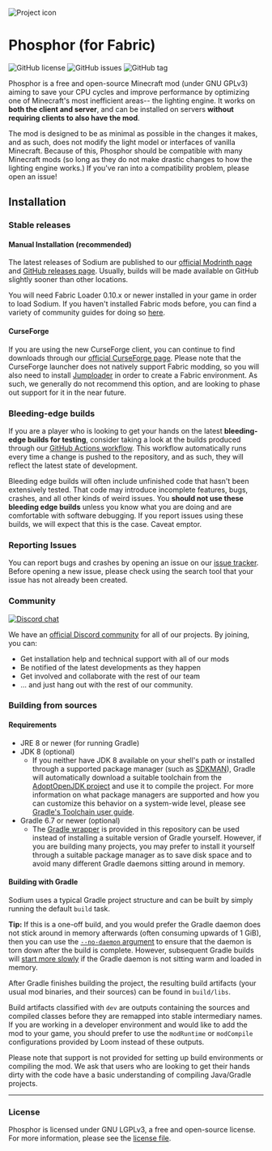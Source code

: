 ![Project icon](https://git-assets.jellysquid.me/hotlink-ok/phosphor/icon-rounded-128px.png)

# Phosphor (for Fabric)
![GitHub license](https://img.shields.io/github/license/jellysquid3/phosphor-fabric.svg)
![GitHub issues](https://img.shields.io/github/issues/jellysquid3/phosphor-fabric.svg)
![GitHub tag](https://img.shields.io/github/tag/jellysquid3/phosphor-fabric.svg)

Phosphor is a free and open-source Minecraft mod (under GNU GPLv3) aiming to save your CPU cycles and improve performance by optimizing one of Minecraft's most inefficient areas-- the lighting engine.
It works on **both the client and server**, and can be installed on servers **without requiring clients to also have the mod**.

The mod is designed to be as minimal as possible in the changes it makes, and as such, does not modify the light model or interfaces of vanilla Minecraft. Because of this, Phosphor should be compatible
with many Minecraft mods (so long as they do not make drastic changes to how the lighting engine works.) If you've ran into a compatibility problem, please open an issue!

## Installation

### Stable releases

#### Manual Installation (recommended)

The latest releases of Sodium are published to our [official Modrinth page](https://modrinth.com/mod/phosphor) and [GitHub releases page](https://github.com/jellysquid3/phosphor-fabric/releases). Usually, builds will be
made available on GitHub slightly sooner than other locations.

You will need Fabric Loader 0.10.x or newer installed in your game in order to load Sodium. If you haven't installed Fabric
mods before, you can find a variety of community guides for doing so [here](https://fabricmc.net/wiki/install).

#### CurseForge

If you are using the new CurseForge client, you can continue to find downloads through our
[official CurseForge page](https://www.curseforge.com/minecraft/mc-mods/phosphor). Please note
that the CurseForge launcher does not natively support Fabric modding, so you will also need to install
[Jumploader](https://www.curseforge.com/minecraft/mc-mods/jumploader) in order to create a Fabric environment. As such,
we generally do not recommend this option, and are looking to phase out support for it in the near future. 


### Bleeding-edge builds

If you are a player who is looking to get your hands on the latest **bleeding-edge builds for testing**, consider
taking a look at the builds produced through our [GitHub Actions workflow](https://github.com/CaffeineMC/phosphor-fabric/actions/workflows/gradle.yml). This
workflow automatically runs every time a change is pushed to the repository, and as such, they will reflect the latest
state of development.

Bleeding edge builds will often include unfinished code that hasn't been extensively tested. That code may introduce
incomplete features, bugs, crashes, and all other kinds of weird issues. You **should not use these bleeding edge builds**
unless you know what you are doing and are comfortable with software debugging. If you report issues using these builds,
we will expect that this is the case. Caveat emptor.

### Reporting Issues

You can report bugs and crashes by opening an issue on our [issue tracker](https://github.com/jellysquid3/phosphor-fabric/issues).
Before opening a new issue, please check using the search tool that your issue has not already been created.

### Community
[![Discord chat](https://img.shields.io/badge/chat%20on-discord-7289DA)](https://jellysquid.me/discord)

We have an [official Discord community](https://jellysquid.me/discord) for all of our projects. By joining, you can:
- Get installation help and technical support with all of our mods 
- Be notified of the latest developments as they happen
- Get involved and collaborate with the rest of our team
- ... and just hang out with the rest of our community.

### Building from sources

#### Requirements

- JRE 8 or newer (for running Gradle)
- JDK 8 (optional)
  - If you neither have JDK 8 available on your shell's path or installed through a supported package manager (such as
[SDKMAN](https://sdkman.io)), Gradle will automatically download a suitable toolchain from the [AdoptOpenJDK project](https://adoptopenjdk.net/)
and use it to compile the project. For more information on what package managers are supported and how you can
customize this behavior on a system-wide level, please see [Gradle's Toolchain user guide](https://docs.gradle.org/current/userguide/toolchains.html).
- Gradle 6.7 or newer (optional)
  - The [Gradle wrapper](https://docs.gradle.org/current/userguide/gradle_wrapper.html#sec:using_wrapper) is provided in
    this repository can be used instead of installing a suitable version of Gradle yourself. However, if you are building
    many projects, you may prefer to install it yourself through a suitable package manager as to save disk space and to
    avoid many different Gradle daemons sitting around in memory.

#### Building with Gradle

Sodium uses a typical Gradle project structure and can be built by simply running the default `build` task.

**Tip:** If this is a one-off build, and you would prefer the Gradle daemon does not stick around in memory afterwards 
(often consuming upwards of 1 GiB), then you can use the [`--no-daemon` argument](https://docs.gradle.org/current/userguide/gradle_daemon.html#sec:disabling_the_daemon)
to ensure that the daemon is torn down after the build is complete. However, subsequent Gradle builds will
[start more slowly](https://docs.gradle.org/current/userguide/gradle_daemon.html#sec:why_the_daemon) if the Gradle
daemon is not sitting warm and loaded in memory.

After Gradle finishes building the project, the resulting build artifacts (your usual mod binaries, and
their sources) can be found in `build/libs`.

Build artifacts classified with `dev` are outputs containing the sources and compiled classes
before they are remapped into stable intermediary names. If you are working in a developer environment and would
like to add the mod to your game, you should prefer to use the `modRuntime` or `modCompile` configurations provided by
Loom instead of these outputs.

Please note that support is not provided for setting up build environments or compiling the mod. We ask that
users who are looking to get their hands dirty with the code have a basic understanding of compiling Java/Gradle
projects.

---

### License

Phosphor is licensed under GNU LGPLv3, a free and open-source license. For more information, please see the [license file](https://github.com/jellysquid3/phosphor-fabric/blob/1.16.x/dev/LICENSE.txt).
